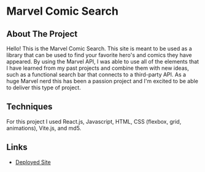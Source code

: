 # Marvel Comic Search

## About The Project

Hello! This is the Marvel Comic Search. This site is meant to be used as a library that can be used to find your favorite hero's and comics they have appeared. By using the Marvel API, I was able to use all of the elements that I have learned from my past projects and combine them with new ideas, such as a functional search bar that connects to a third-party API. As a huge Marvel nerd this has been a passion project and I'm excited to be able to deliver this type of project.

## Techniques

For this project I used React.js, Javascript, HTML, CSS (flexbox, grid, animations), Vite.js, and md5.

## Links

- [Deployed Site](https://github.com/rgaylordiv/marvel-search-frontend)
